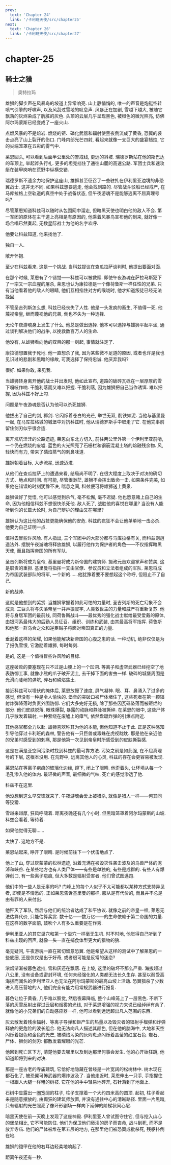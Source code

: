 ```yaml
---
prev:
  text: 'Chapter 24'
  link: '/卡利班天使/src/chapter25'
next:
  text: 'Chapter 26'
  link: '/卡利班天使/src/chapter27'
---
```


# chapter-25

## 骑士之猎

> 奥特拉玛

雄狮的脚步声在风暴鸟的坡道上异常响亮. 山上静悄悄的, 唯一的声音是炮艇空转喷气引擎的呼啸声, 以及风刮过雪地的叹息声. 风暴正在加剧, 雪越下越大, 被随它飘落的灰烬染成了肮脏的灰色. 头顶的云层几乎呈现黑色, 被橙色的微光照亮, 仿佛阿尔玛蒙斯已经变成了一座火山.

点燃风暴的不是熔岩. 燃烧的钷、磷化武器和辐射使黑夜倒流成了黄昏, 恐翼的袭击点亮了山上裂开的伤口. 门峰内部光芒四射, 看起来就像一支巨大的盛宴蜡烛, 它的尖端笼罩在五彩的雾气中.

莱恩回头, 可以看到后面半公里处的警戒线, 更远的斜坡. 瑞德罗斯站在他的斯巴达的车顶上, 举起斧头行礼. 更多的坦克挡住了通往山麓的高速公路. 军团士兵和速攻艇在装甲岗哨在荒野中纵横交错.

瑞德罗斯不遗余力地保护这座山, 雄狮甚至征召了一些驻扎在伊利里亚边境的非恐翼战士. 这并无不同. 如果科兹想要逃走, 他会找到路的. 尽管战斗驳船已经戒严, 在马库拉格上空轨道的真空中处于战备状态, 但午夜游魂不是能够逃离不屈真理号吗?

尽管莱恩知道科兹可以随时从包围网中溜走, 但暗黑天使也明白他的敌人不会. 第一军团的原体在主干道上亮相是有原因的, 他乘着风暴鸟宣布他的到来, 就好像一场合唱已然奏起, 无数星际战士为他的名字欢呼.

他要让科兹知道, 他来找他了.

独自一人.

敞开怀抱.

至少在科兹看来. 这是一个挑战. 当科兹提议在查瓜拉萨谈判时, 他提出要面对面.

在那个时候, 莱恩有了个错觉——科兹可以被救赎. 即使午夜游魂在萨拉马斯犯下了一宗又一宗血腥的屠杀, 莱恩也认为康拉德是一个像荷鲁斯一样任性的兄弟. 只有当他看着他的敌人的眼睛, 他们互相掐住对方的喉咙时, 他才知道叛徒已经无法挽回.

不管圣吉列斯怎么想, 科兹已经丧失了人性. 他是一头发疯的畜生, 不值得一死. 他蔑视帝皇, 继而蔑视他的兄弟, 倒也不失为一种选择.

无论午夜游魂身上发生了什么, 他总是做出选择. 他本可以选择与雄狮平起平坐, 通过谈判解决他们的战争, 以挽救数百万人的生命.

他没有, 从雄狮看向他的双目的那一刻起, 事情就注定了.

康拉德想置我于死地. 他一直想杀了我, 因为某些微不足道的原因, 或者也许是我也见识过的悲剧和黑暗的缘故, 可我选择了保持忠诚. 他厌弃我吗?

很好. 如果你敢, 来见我.

当雄狮转身离开他的战士并出发时, 他如此宣布, 道路的破碎瓦砾在一层厚厚的雪下嘎吱作响. 干脆利落而又难以把握. 干脆利落, 因为雄狮把自己当作诱饵. 难以把握, 因为科兹不好上勾.

问题是午夜游魂是否认为他可以杀死雄狮.

他拔出了自己的剑, 狮剑. 它闪烁着苍白的光芒, 举世无双, 削铁如泥. 当他与基里曼一起, 在马库拉格城的城堡中对抗科兹时, 他从瑞德罗斯手中取走了它. 在他完事前留住剑刃似乎很合适.

离开坑坑洼洼的公路遗迹, 莱恩向东北方切入, 前往两公里外第一个伊利里亚前哨, 一个仍在燃烧的废墟. 蓝色的火光照亮了石栅栏和钢筋混凝土塔的熔融残余物. 风, 轻快而有力, 带来了磷焰蒸气的刺鼻味道.

雄狮朝着目标, 大步流星, 迅速迈进.

从他们在查瓜拉萨上的遭遇来看, 结局尚不明了. 在很大程度上取决于对决的确切方式、地点和时间. 有可能, 尽管很渺茫, 雄狮不会挥出致命一击. 如果条件完美, 如果他在错误的时刻犹豫不决, 喘息之间, 科兹便可将雄狮送上黄泉.

雄狮做好了觉悟, 他可以感觉到杀气, 毫不松懈, 毫不迟疑. 他也愿意赌上自己的生命, 因为他相信科兹不想很快杀死他. 敌人死了, 战胜他的喜悦在哪里? 当没有人能听到你的长篇大论时, 为自己辩护的理由又在哪里?

雄狮认为这比他的战技更能确保他的安危. 科兹的疯狂不会让他单单地一击必杀. 他要为自己证明一点.

值得去冒些许风险. 有人指出, 三个军团中的大部分都与马库拉格有关, 而科兹则逍遥法外. 摆脱午夜游魂将释放雄狮, 以履行他作为保护者的角色——不仅指挥暗黑天使, 而且指挥帝国的所有军队.

圣吉列斯将成为皇帝, 基里曼将成为新帝国的建筑师. 摄政元首欢迎掌声和赞美, 这是职责的重担. 基里曼将指挥一支由官僚、参议员和立法者组成的军队. 莱恩将成为帝国武装部队的将军, 一个新的……他犹豫着要不要想起这个称呼, 但阻止不了自己.

新的战帅.

这就是他想到的奖赏. 当雄狮掌握着如此可怕的力量时, 圣吉列斯的死亡幻象不会成真. 三巨头将与失落帝皇一并声振寰宇, 人类救世主的力量和威严将重新复苏. 他将与身居军团的最前线, 同荷鲁斯战斗——最优秀的强化战士献给最受爱戴的原体, 由银河系最伟大的后勤人员征召、组织、训练和武装, 由其最高将军指挥. 荷鲁斯和他那一群乌合之众和逆臣贼子将面对帝国真正的力量.

垂涎着这样的荣耀, 如果他能解决新帝国的心腹之患的话. 一种动机, 绝非仅仅是为了报仇雪恨, 它激励着雄狮, 每时每刻.

是的, 这是一个值得冒些许风险的目标.

这座破败的要塞现在只不过是山腰上的一个凹洞. 等离子和虚空武器已经挖空了地表防御工事, 就像小熊的爪子破开泥土, 去干掉下面的害虫一样. 破碎的城堡周围是光滑而陡峭的弹坑, 碎石和磷焰焦土.

接近科兹可以埋伏的掩体后, 莱恩放慢了速度, 屏气凝神. 眼、耳、鼻涌入了过多的感觉, 但没有一种是令人愉快的. 堡垒的突破口被尸体堵住了, 这些死者在第一颗辐射炸弹降落时负责外围防御. 它们大多完好无损, 除了那些因瓦砾坠落而被砸烂的部分. 他们皮肤脱落, 眼珠爆裂, 暴露的动脉和静脉被撕碎. 在莱恩的眼中, 这些尸体几乎散发着辐射, 一种萦绕在废墟上的瘴气, 依然盘踞炸弹的引爆点附近.

其他感官都全力以赴. 雄狮喜欢称其为他的本能, 但他知道不止于此. 正是这种感知引导他穿过卡利班的森林, 警告他有一只巨兽或毒蛛在虎视眈眈. 那是他在亲近他的兄弟时感受到的刺痛, 那是他第一次见到帝皇时所感受到的皮肤撕裂感.

这是在满是亚空间污染时找到科兹的最可靠方法. 污染之前是如此强, 在不屈真理号的下层, 这根本没用. 在荒野中, 远离其他人的心灵, 科兹的存在会更容易被发现.

莱恩站在等离子疤痕的玻璃化边缘, 蹲下, 闭上了眼睛. 他歪着头, 让环境从每一个毛孔渗入他的体内. 最轻微的声音, 最细微的气味, 死亡的感觉渗透了他.

科兹不在这里.

他没想到这么早交锋就来了. 午夜游魂会爱上被猎杀, 就像是猎人一样——何其同等狡猾.

雪越来越厚, 狂风呼啸着. 距离夜晚还有几个小时, 但黑暗笼罩着阿尔玛蒙斯的山坡. 科兹会看着, 等待着.

如果他觉得无聊……

太快了. 这地方不是.

莱恩站起来, 睁开了眼睛. 是时候前往下一个伏击地点了.

他上了山, 穿过灰蒙蒙的松林遗迹, 沿着充满在被毁灭性袭击波及的鸟兽尸体的泥淖和峡谷. 在某些地方也有人类尸体——有些是单独的, 有些是成群的. 有些人有爆弹创口, 有一些离子疤痕, 但大多数是辐射受害者. 他们曾试图逃跑.

他们中的一些人是无辜的吗? 门峰上的每个人似乎不太可能都以某种方式支持异见者, 即使是不情愿的. 正如莱恩告诉基里曼的那样, 服从是有代价的, 而且并不总是由有罪的人来付出.

他歼灭了军队, 然后与他们的统治者达成了和平协议. 就像之前的帝皇一样, 莱恩无法估算代价, 只能估算奖赏. 数十亿——数万亿——的生命依赖于第二帝国的力量. 在这样的数字面前, 鼓吹个人有多么重要是在作秀.

伊利里亚人的其它巢穴和第一个巢穴一样毫无生机. 时不时地, 他觉得自己听到了科兹出现的回声, 就像一头一直在捕食体型更大的猎物的狼.

毫无疑问, 午夜游魂一直在密切留意恐翼. 他是希望从这样的测试中了解莱恩的一些底细, 还是仅仅是出于好奇, 或者很可能是反常的迷恋?

浓烟渐渐被暮色遮挡, 雪和灰还在飘落. 在上坡, 这里的破坏不那么严重. 海拔超过八公里, 没有设备或密封环境, 任何未经强化的人类都无法长久生存. 甚至以耐受高海拔而闻名的伊利里亚人也无法在阿尔玛蒙斯的最高山坡上活动. 恐翼猎杀了少数进入高压营地的人, 他们完全有能力用常规武器进行报复.

暮色让位于黄昏, 几乎难以察觉, 然后夜幕降临, 整个山峰笼上了一层黑色. 不断下落的灰雪反射出穿过云层和烟雾的光线, 对于莱恩增强的视力来说已经绰绰有余了. 就像他的小兄弟们的自动感应器一样, 他可以看到远远超出凡人范围的东西.

灰云散发着残余辐射、等离子导弹和钷产生的热量以及毁灭者的辐射手榴弹和炸弹释放的更危险的波长组合. 他无法向凡人描述其颜色, 但在他的脑海中, 大地和天空闪烁着银色和金色的光芒, 被磷焰污染的灰烬斑点闪烁着晶莹的红宝石色. 岩石、尸体、狮剑的剑刃: 都散发着耀眼的光芒.

他回到死亡区下方, 清楚他要去哪里以及到达那里何事会发生. 他的心开始狂跳, 他知道即将到来的对决.

那是一座古老的寺庙建筑, 它恰好地隐藏在曾经是一片宽阔的松树林中. 树木现在都石化了, 被恐翼可怖武器的爆炸波及了. 当他走近时, 莱恩伸出一只手, 手指握住一根跟人大腿一样粗的树枝. 它在他的手中轻易地碎开, 石针落到了地面上.

石树中显露出一圈宽阔的柱子, 柱子支撑着一个大约四米高的圆顶. 起初, 柱子看起来是随意摆放的, 由癫狂的建筑师放置, 并没有通往中心的清晰路径. 里面一片黑暗, 只有辐射的光芒照亮了像环形剧场一样向下延伸的阶梯状同心层.

暗黑天使在前一天晚上发现了这座神殿. 伊利里亚人曾试图守住它, 但与挖入山心的堡垒相比, 它不可能防住. 他们为保卫他们亵渎的房子而丧命, 战斗到死, 而不是放弃寺庙. 他们的尸体被堆在第五层的地方, 在那里他们被恐翼成批杀死, 残躯扑倒在地.

雄狮的铠甲在他的右耳边轻柔地响起了.

距离午夜还有一秒.
